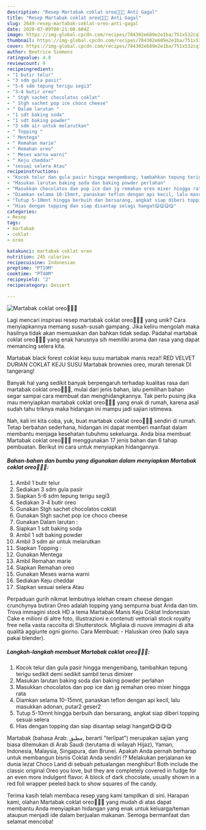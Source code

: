 ```yaml
---
description: "Resep Martabak coklat oreo🍫🍫🍫 Anti Gagal"
title: "Resep Martabak coklat oreo🍫🍫🍫 Anti Gagal"
slug: 2649-resep-martabak-coklat-oreo-anti-gagal
date: 2020-07-09T08:21:00.604Z
image: https://img-global.cpcdn.com/recipes/784302e689e2e1ba/751x532cq70/martabak-coklat-oreo🍫🍫🍫-foto-resep-utama.jpg
thumbnail: https://img-global.cpcdn.com/recipes/784302e689e2e1ba/751x532cq70/martabak-coklat-oreo🍫🍫🍫-foto-resep-utama.jpg
cover: https://img-global.cpcdn.com/recipes/784302e689e2e1ba/751x532cq70/martabak-coklat-oreo🍫🍫🍫-foto-resep-utama.jpg
author: Beatrice Simmons
ratingvalue: 4.8
reviewcount: 9
recipeingredient:
- "1 butir telur"
- "3 sdm gula pasir"
- "5-6 sdm tepung terigu segi3"
- "3-4 butir oreo"
- " Stgh sachet chocolatos coklat"
- " Stgh sachet pop ice choco cheese"
- " Dalam larutan "
- "1 sdt baking soda"
- "1 sdt baking powder"
- "3 sdm air untuk melarutkan"
- " Topping "
- " Mentega"
- " Remahan marie"
- " Remahan oreo"
- " Meses warna warni"
- " Keju cheddar"
- "sesuai selera Atau"
recipeinstructions:
- "Kocok telur dan gula pasir hingga mengembang, tambahkan tepung terigu sedikit demi sedikit sambil terus dimixer"
- "Masukan larutan baking soda dan baking powder perlahan"
- "Masukkan chocolatos dan pop ice dan jg remahan oreo mixer hingga rata"
- "Diamkan selama 10-15mnt, panaskan teflon dengan api kecil, lalu masukkan adonan, putar2 geser2"
- "Tutup 5-10mnt hingga berbuih dan bersarang, angkat siap diberi topping sesuai selera"
- "Hias dengan topping dan siap disantap selagi hangat😋😋😋😋"
categories:
- Resep
tags:
- martabak
- coklat
- oreo

katakunci: martabak coklat oreo 
nutrition: 245 calories
recipecuisine: Indonesian
preptime: "PT19M"
cooktime: "PT40M"
recipeyield: "2"
recipecategory: Dessert

---
```



![Martabak coklat oreo🍫🍫🍫](https://img-global.cpcdn.com/recipes/784302e689e2e1ba/751x532cq70/martabak-coklat-oreo🍫🍫🍫-foto-resep-utama.jpg)

Lagi mencari inspirasi resep martabak coklat oreo🍫🍫🍫 yang unik? Cara menyiapkannya memang susah-susah gampang. Jika keliru mengolah maka hasilnya tidak akan memuaskan dan bahkan tidak sedap. Padahal martabak coklat oreo🍫🍫🍫 yang enak harusnya sih memiliki aroma dan rasa yang dapat memancing selera kita.

Martabak black forest coklat keju susu martabak manis reza!! RED VELVET DURIAN COKLAT KEJU SUSU Martabak brownies oreo, murah terenak DI tangerang!

Banyak hal yang sedikit banyak berpengaruh terhadap kualitas rasa dari martabak coklat oreo🍫🍫🍫, mulai dari jenis bahan, lalu pemilihan bahan segar sampai cara membuat dan menghidangkannya. Tak perlu pusing jika mau menyiapkan martabak coklat oreo🍫🍫🍫 yang enak di rumah, karena asal sudah tahu triknya maka hidangan ini mampu jadi sajian istimewa.


Nah, kali ini kita coba, yuk, buat martabak coklat oreo🍫🍫🍫 sendiri di rumah. Tetap berbahan sederhana, hidangan ini dapat memberi manfaat dalam membantu menjaga kesehatan tubuhmu sekeluarga. Anda bisa membuat Martabak coklat oreo🍫🍫🍫 menggunakan 17 jenis bahan dan 6 tahap pembuatan. Berikut ini cara untuk menyiapkan hidangannya.

<!--inarticleads1-->

##### Bahan-bahan dan bumbu yang digunakan dalam menyiapkan Martabak coklat oreo🍫🍫🍫:

1. Ambil 1 butir telur
1. Sediakan 3 sdm gula pasir
1. Siapkan 5-6 sdm tepung terigu segi3
1. Sediakan 3-4 butir oreo
1. Gunakan  Stgh sachet chocolatos coklat
1. Gunakan  Stgh sachet pop ice choco cheese
1. Gunakan  Dalam larutan :
1. Siapkan 1 sdt baking soda
1. Ambil 1 sdt baking powder
1. Ambil 3 sdm air untuk melarutkan
1. Siapkan  Topping :
1. Gunakan  Mentega
1. Ambil  Remahan marie
1. Siapkan  Remahan oreo
1. Gunakan  Meses warna warni
1. Sediakan  Keju cheddar
1. Siapkan sesuai selera Atau


Perpaduan gurih nikmat lembutnya lelehan cream cheese dengan crunchynya butiran Oreo adalah topping yang sempurna buat Anda dan tim. Trova immagini stock HD a tema Martabak Manis Keju Coklat Indonesian Cake e milioni di altre foto, illustrazioni e contenuti vettoriali stock royalty free nella vasta raccolta di Shutterstock. Migliaia di nuove immagini di alta qualità aggiunte ogni giorno. Cara Membuat: - Haluskan oreo (kalo saya pakai blender). 

<!--inarticleads2-->

##### Langkah-langkah membuat Martabak coklat oreo🍫🍫🍫:

1. Kocok telur dan gula pasir hingga mengembang, tambahkan tepung terigu sedikit demi sedikit sambil terus dimixer
1. Masukan larutan baking soda dan baking powder perlahan
1. Masukkan chocolatos dan pop ice dan jg remahan oreo mixer hingga rata
1. Diamkan selama 10-15mnt, panaskan teflon dengan api kecil, lalu masukkan adonan, putar2 geser2
1. Tutup 5-10mnt hingga berbuih dan bersarang, angkat siap diberi topping sesuai selera
1. Hias dengan topping dan siap disantap selagi hangat😋😋😋😋


Martabak (bahasa Arab: مطبق, berarti &#34;terlipat&#34;) merupakan sajian yang biasa ditemukan di Arab Saudi (terutama di wilayah Hijaz), Yaman, Indonesia, Malaysia, Singapura, dan Brunei. Apakah Anda pernah berharap untuk membangun bisnis Coklat Anda sendiri !? Melakukan perjalanan ke dunia lezat Choco Land di sebuah petualangan menghibur! Both include the classic original Oreo you love, but they are completely covered in fudge for an even more indulgent flavor. A block of dark chocolate, usually shown in a red foil wrapper peeled back to show squares of the candy. 

Terima kasih telah membaca resep yang kami tampilkan di sini. Harapan kami, olahan Martabak coklat oreo🍫🍫🍫 yang mudah di atas dapat membantu Anda menyiapkan hidangan yang enak untuk keluarga/teman ataupun menjadi ide dalam berjualan makanan. Semoga bermanfaat dan selamat mencoba!
